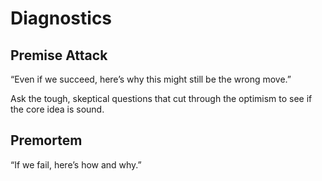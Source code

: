# Diagnostics

## Premise Attack

“Even if we succeed, here’s why this might still be the wrong move.”

Ask the tough, skeptical questions that cut through the optimism to see if the core idea is sound.

## Premortem

“If we fail, here’s how and why.”
